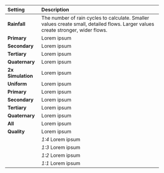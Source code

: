 | Setting           | Description                                                                                                                      |
| :---------------- | :------------------------------------------------------------------------------------------------------------------------------- |
| **Rainfall**      | The number of rain cycles to calculate. Smaller values create small, detailed flows. Larger values create stronger, wider flows. |
| **Primary**       | Lorem ipsum                                                                                                                      |
| **Secondary**     | Lorem ipsum                                                                                                                      |
| **Tertiary**      | Lorem ipsum                                                                                                                      |
| **Quaternary**    | Lorem ipsum                                                                                                                      |
| **2x Simulation** | Lorem ipsum                                                                                                                      |
| **Uniform**       | Lorem ipsum                                                                                                                      |
| **Primary**       | Lorem ipsum                                                                                                                      |
| **Secondary**     | Lorem ipsum                                                                                                                      |
| **Tertiary**      | Lorem ipsum                                                                                                                      |
| **Quaternary**    | Lorem ipsum                                                                                                                      |
| **All**           | Lorem ipsum                                                                                                                      |
| **Quality**       | Lorem ipsum                                                                                                                      |
|                   | *1:4* Lorem ipsum                                                                                                                |
|                   | *1:3* Lorem ipsum                                                                                                                |
|                   | *1:2* Lorem ipsum                                                                                                                |
|                   | *1:1* Lorem ipsum                                                                                                                |